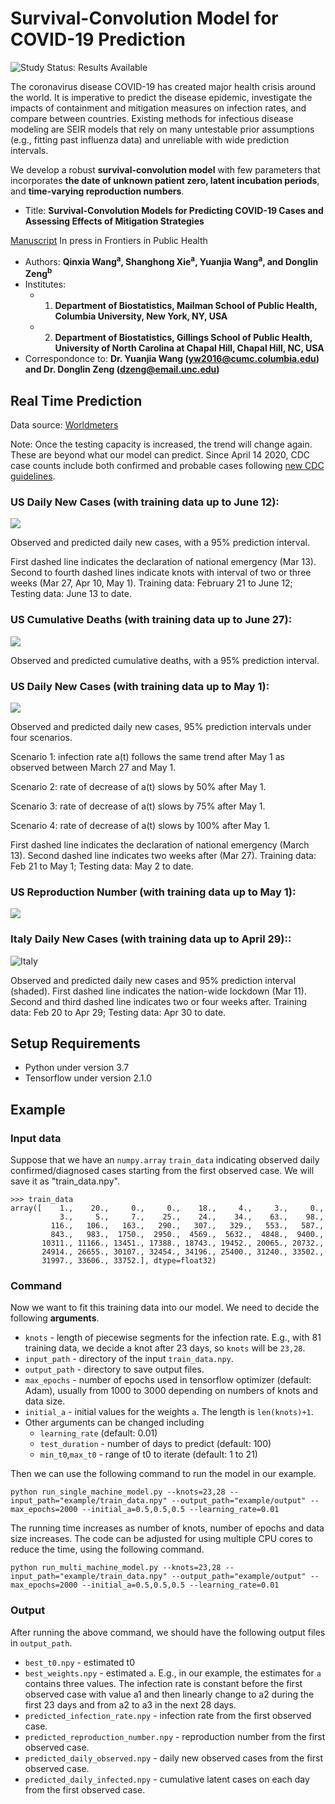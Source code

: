 # Survival-Convolution Model for COVID-19 Prediction

<img src="https://img.shields.io/badge/Study%20Status-Results%20Available-yellow.svg" alt="Study Status: Results Available"> 

The coronavirus disease COVID-19 has created major health crisis around the world. It is imperative to predict the disease epidemic, investigate the impacts of containment and mitigation measures on infection rates, and compare between countries. 
Existing methods for infectious disease modeling are SEIR models that rely on many untestable prior assumptions (e.g., fitting past influenza data) and unreliable with wide prediction intervals. 

We develop a robust **survival-convolution model** with few parameters that incorporates **the date of unknown patient zero, latent incubation periods**, and **time-varying reproduction numbers**. 


- Title: **Survival-Convolution Models for Predicting COVID-19 Cases and Assessing Effects of Mitigation Strategies** 

[Manuscript](https://github.com/COVID19BIOSTAT/covid19_prediction/blob/master/manuscript/COVID_Final.pdf) In press in Frontiers in Public Health


- Authors: **Qinxia Wang<sup>a</sup>, Shanghong Xie<sup>a</sup>, Yuanjia Wang<sup>a</sup>, and Donglin Zeng<sup>b</sup>**
- Institutes: 
  + 1. **Department of Biostatistics, Mailman School of Public Health, Columbia University, New York, NY, USA**
  + 2. **Department of Biostatistics, Gillings School of Public Health, University of North Carolina at Chapal Hill, Chapal Hill, NC, USA**
- Correspondonce to: **Dr. Yuanjia Wang (yw2016@cumc.columbia.edu) and Dr. Donglin Zeng (dzeng@email.unc.edu)**



## Real Time Prediction
Data source: [Worldmeters](https://www.worldometers.info/coronavirus/)

Note: Once the testing capacity is increased, the trend will change again. These are beyond what our model can predict. Since April 14 2020, CDC case counts include both confirmed and probable cases following [new CDC guidelines](https://www.worldometers.info/coronavirus/us-data/). 

### US Daily New Cases (with training data up to June 12):

![](https://github.com/COVID19BIOSTAT/covid19_prediction/blob/master/example/US_fit_update.png)

Observed and predicted daily new cases, with a 95% prediction interval.

First dashed line indicates the declaration of national emergency (Mar 13). Second to fourth dashed lines indicate knots with interval of two or three weeks (Mar 27, Apr 10, May 1). Training data: February 21 to June 12; Testing data: June 13 to date.

### US Cumulative Deaths (with training data up to June 27):
![](https://github.com/COVID19BIOSTAT/covid19_prediction/blob/master/example/US_cumdeath_062820.png)

Observed and predicted cumulative deaths, with a 95% prediction interval.

### US Daily New Cases (with training data up to May 1):

![](https://github.com/COVID19BIOSTAT/covid19_prediction/blob/master/example/US_fit_intervention.png)

Observed and predicted daily new cases, 95% prediction intervals under four scenarios.

Scenario 1: infection rate a(t) follows the same trend after May 1 as observed between March 27 and May 1. 

Scenario 2: rate of decrease of a(t) slows by 50% after May 1.

Scenario 3: rate of decrease of a(t) slows by 75% after May 1. 

Scenario 4: rate of decrease of a(t) slows by 100% after May 1.

First dashed line indicates the declaration of national emergency (March 13). Second dashed line indicates two weeks after (Mar 27). Training data: Feb 21 to May 1; Testing data: May 2 to date.


### US Reproduction Number (with training data up to May 1):

![](https://github.com/COVID19BIOSTAT/covid19_prediction/blob/master/example/US_R0_intervention.png)


### Italy Daily New Cases (with training data up to April 29)::

![Italy](https://github.com/COVID19BIOSTAT/covid19_prediction/blob/master/example/Italy_fit_rev.png)

Observed and predicted daily new cases and 95% prediction interval (shaded). First dashed line indicates the nation-wide lockdown (Mar 11). Second and third dashed line indicates two or four weeks after. Training data: Feb 20 to Apr 29; Testing data: Apr 30 to date.



## Setup Requirements

+ Python under version 3.7
+ Tensorflow under version 2.1.0 

## Example

### Input data
Suppose that we have an `numpy.array` `train_data` indicating observed daily confirmed/diagnosed cases starting from the first observed case. We will save it as "train_data.npy".
```
>>> train_data
array([    1.,    20.,     0.,     0.,    18.,     4.,     3.,     0.,
           3.,     5.,     7.,    25.,    24.,    34.,    63.,    98.,
         116.,   106.,   163.,   290.,   307.,   329.,   553.,   587.,
         843.,   983.,  1750.,  2950.,  4569.,  5632.,  4848.,  9400.,
       10311., 11166., 13451., 17388., 18743., 19452., 20065., 20732.,
       24914., 26655., 30107., 32454., 34196., 25400., 31240., 33502.,
       31997., 33606., 33752.], dtype=float32)
```

### Command
Now we want to fit this training data into our model.
We need to decide the following __arguments__.

+ `knots` - length of piecewise segments for the infection rate. E.g., with 81 training data, we decide a knot after 23 days, so `knots` will be `23,28`.
+ `input_path` - directory of the input `train_data.npy`.
+ `output_path` - directory to save output files.
+ `max_epochs` - number of epochs used in tensorflow optimizer (default: Adam), usually from 1000 to 3000 depending on numbers of knots and data size.
+ `initial_a` - initial values for the weights `a`. The length is `len(knots)+1`.
+ Other arguments can be changed including 
  + `learning_rate` (default: 0.01)
  + `test_duration` - number of days to predict (default: 100)
  + `min_t0`,`max_t0` - range of t0 to iterate (default: 1 to 21)

 Then we can use the following command to run the model in our example.

 `python run_single_machine_model.py --knots=23,28 --input_path="example/train_data.npy" --output_path="example/output" --max_epochs=2000 --initial_a=0.5,0.5,0.5 --learning_rate=0.01`

 The running time increases as number of knots, number of epochs and data size increases. The code can be adjusted for using multiple CPU cores to reduce the time, using the following command.

 `python run_multi_machine_model.py --knots=23,28 --input_path="example/train_data.npy" --output_path="example/output" --max_epochs=2000 --initial_a=0.5,0.5,0.5 --learning_rate=0.01`

### Output
After running the above command, we should have the following output files in `output_path`.
+ `best_t0.npy` - estimated t0
+ `best_weights.npy` - estimated `a`. E.g., in our example, the estimates for `a` contains three values. The infection rate is constant before the first observed case with value a1 and then linearly change to a2 during the first 23 days and from a2 to a3 in the next 28 days.
+ `predicted_infection_rate.npy` - infection rate from the first observed case.
+ `predicted_reproduction_number.npy` - reproduction number from the first observed case.
+ `predicted_daily_observed.npy` - daily new observed cases from the first observed case.
+ `predicted_daily_infected.npy` - cumulative latent cases on each day from the first observed case. 





